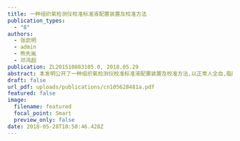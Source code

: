 ```yaml
---
title: 一种组织氧检测仪校准标准液配置装置及校准方法
publication_types:
  - "8"
authors:
  - 张武明
  - admin
  - 熊先胤
  - 邓鸿超
publication: ZL201510883105.0, 2018.05.29
abstract: 本发明公开了一种组织氧检测仪校准标准液配置装置及校准方法,以正常人全血,脂肪乳及磷酸缓冲液为原料,按照不同需求自动配比成液体模型.液体模型一部分被输送至纯氧环境进行氧合,另一部分被输送至纯氮环境进行脱氧,一段时间后得到完全氧合和完全脱氧的液体模型.完全氧合和完全脱氧的液体模型按比例自动混合成0-100%的不同氧饱和度的液体模型输出,用待校准的组织氧检测仪测定其血氧饱和度,从而得到该组织氧检测仪的校准直线.本装置具有能模拟多种组织的光学吸收和散射特性,准确度高,模拟范围广,自动化程度高,校准过程简便的优点.本方案适用于对组织氧检测仪的校准.
draft: false
url_pdf: uploads/publications/cn105628481a.pdf
featured: false
image:
  filename: featured
  focal_point: Smart
  preview_only: false
date: 2018-05-28T18:50:46.428Z
---
```

